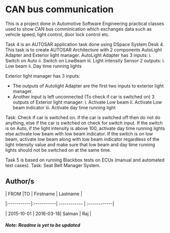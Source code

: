 # CAN bus communication

This is a project done in Automotive Software Engineering practical classes used to show CAN bus comminication which exchanges data such as vehicle speed, light control, door lock control etc.

Task 4 is an AUTOSAR application task done using DSpace System Desk 4. This task is to create AUTOSAR Architecture with 2 components AutoLight Adapter and Exterior light manager.
AutoLight Adapter has 3 inputs: 
i. Switch on Auto
ii. Switch on LowBeam
iii. Light intensity Sensor
2 outputs: 
i. Low beam
ii. Day time running lights

Exterior light manager has 3 inputs:
- The outputs of Autolight Adapter are the first two inputs to exterior light manager.
- Another input is left unconnected (To check if car is switched on)
3 outputs of Exterior light manager:
i. Activate Low beam
ii. Activate Low beam indicator
iii. Activate day time running light

Task: Check if car is switched on. if the car is switched off then do not do anything, else if the car is switched on check for switch input. If the switch is on Auto, if the light intensity is above 100, activate day time running lights else activate low beam with low beam indicator. If the switch is on low beam, activate low beam along with low beam indicator regardless of the light intensity value and make sure that low beam and day time running lights should not be switched on at the same time.


Task 5 is based on running Blackbox tests on ECUs (manual and automated test cases). Task: Seat Belt Manager System.


## Author/s

| FROM |TO | Firstname | Lastname | 

|:-----------|:-----------| :----------- | :------------| 

| 2015-10-01 | 2016-03-18| Salman | Raj | 

##### Note: Readme is yet to be updated
